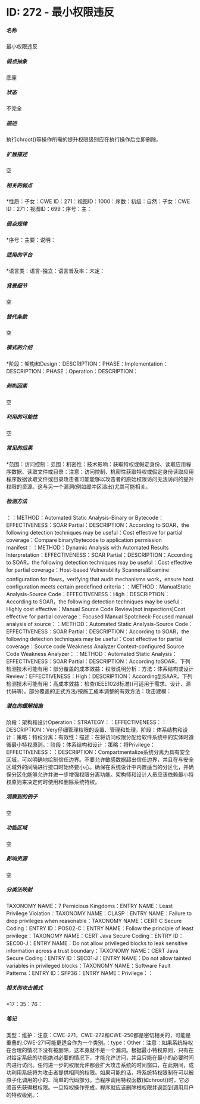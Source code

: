 # ID: 272 - 最小权限违反
<h5>名称</h5>最小权限违反
<h5>弱点抽象</h5>底座
<h5>状态</h5>不完全
<h5>描述</h5>执行chroot()等操作所需的提升权限级别应在执行操作后立即删除。
<h5>扩展描述</h5>空
<h5>相关的弱点</h5>*性质：子女：CWE ID：271：视图ID：1000：序数：初级：自然：子女：CWE ID：271：视图ID：699：序号：主：
<h5>弱点规律</h5>*序号：主要：说明：
<h5>适用的平台</h5>*语言类：语言-独立：语言普及率：未定：
<h5>背景细节</h5>空
<h5>替代条款</h5>空
<h5>模式的介绍</h5>*阶段：架构和Design：DESCRIPTION：PHASE：Implementation：DESCRIPTION：PHASE：Operation：DESCRIPTION：
<h5>剥削因素</h5>空
<h5>利用的可能性</h5>空
<h5>常见的后果</h5>*范围：访问控制：范围：机密性：技术影响：获取特权或假定身份、读取应用程序数据、读取文件或目录：注意：访问控制、机密性获取特权或假定身份读取应用程序数据读取文件或目录攻击者可能能够以攻击者的原始权限访问无法访问的提升权限的资源。这与另一个漏洞(例如缓冲区溢出)尤其可能相关。
<h5>检测方法</h5>：：METHOD：Automated Static Analysis-Binary or Bytecode：EFFECTIVENESS：SOAR Partial：DESCRIPTION：According to SOAR，the following detection techniques may be useful：Cost effective for partial coverage：Compare binary/bytecode to application permission manifest：：METHOD：Dynamic Analysis with Automated Results Interpretation：EFFECTIVENESS：SOAR Partial：DESCRIPTION：According to SOAR，the following detection techniques may be useful：Cost effective for partial coverage：Host-based Vulnerability ScannersâExamine configuration for flaws，verifying that audit mechanisms work，ensure host configuration meets certain predefined criteria：：METHOD：ManualStatic Analysis-Source Code：EFFECTIVENESS：High：DESCRIPTION：According to SOAR，the following detection techniques may be useful：Highly cost effective：Manual Source Code Review(not inspections)Cost effective for partial coverage：Focused Manual Spotcheck-Focused manual analysis of source：：METHOD：Automated Static Analysis-Source Code：EFFECTIVENESS：SOAR Partial：DESCRIPTION：According to SOAR，the following detection techniques may be useful：Cost effective for partial coverage：Source code Weakness Analyzer Context-configured Source Code Weakness Analyzer：：METHOD：Automated Static Analysis：EFFECTIVENESS：SOAR Partial：DESCRIPTION：According toSOAR，下列检测技术可能有用：部分覆盖的成本效益：权限说明分析：方法：体系结构或设计Review：EFFECTIVENESS：High：DESCRIPTION：According到SAAR，下列检测技术可能有用：高成本效益：检查(IEEE1028标准)(可适用于需求、设计、源代码等)。部分覆盖的正式方法/按施工成本调整的有效方法：攻击建模：
<h5>潜在的缓解措施</h5>阶段：架构和设计Operation：STRATEGY：：EFFECTIVENESS：：DESCRIPTION：Very仔细管理权限的设置、管理和处理。阶段：体系结构和设计：策略：特权分离：有效性：描述：在将访问权限分配给软件系统中的实体时遵循最小特权原则。：阶段：体系结构和设计：策略：将Privilege：EFFECTIVENESS：：DESCRIPTION：Compartmentalize系统分离为具有安全区域，可以明确地绘制信任边界。不要允许敏感数据超出信任边界，并且在与安全区域外的间隔进行接口时始终要小心。确保在系统设计中内置适当的分区化，并确保分区化能够允许并进一步增强权限分离功能。架构师和设计人员应该依赖最小特权原则来决定何时使用和删除系统特权。
<h5>观察到的例子</h5>空
<h5>功能区域</h5>空
<h5>影响资源</h5>空
<h5>分类法映射</h5>TAXONOMY NAME：7 Pernicious Kingdoms：ENTRY NAME：Least Privilege Violation：TAXONOMY NAME：CLASP：ENTRY NAME：Failure to drop privileges when reasonable：TAXONOMY NAME：CERT C Secure Coding：ENTRY ID：POS02-C：ENTRY NAME：Follow the principle of least privilege：TAXONOMY NAME：CERT Java Secure Coding：ENTRY ID：SEC00-J：ENTRY NAME：Do not allow privileged blocks to leak sensitive information across a trust boundary：TAXONOMY NAME：CERT Java Secure Coding：ENTRY ID：SEC01-J：ENTRY NAME：Do not allow tainted variables in privileged blocks：TAXONOMY NAME：Software Fault Patterns：ENTRY ID：SFP36：ENTRY NAME：Privilege：：
<h5>相关的攻击模式</h5>*17：35：76：
<h5>笔记</h5>类型：维护：注意：CWE-271，CWE-272和CWE-250都是密切相关的，可能是重叠的.CWE-271可能更适合作为一个类别。：type：Other：注意：如果系统特权在合理的情况下没有被删除，这本身就不是一个漏洞。根据最小特权原则，只有在对给定系统的功能绝对必要的情况下，才能允许访问，并且只能在最小的必要时间内进行访问。任何进一步的权限允许都会扩大攻击系统的时间窗口，在此期间，成功利用系统将为攻击者提供相同的权限。如果可能的话，将系统特权限制在可以被原子化调用的小的、简单的代码部分。当程序调用特权函数(如chroot()时，它必须首先获得根权限。一旦特权操作完成，程序就应该删除根权限并返回到调用用户的特权级别。：

